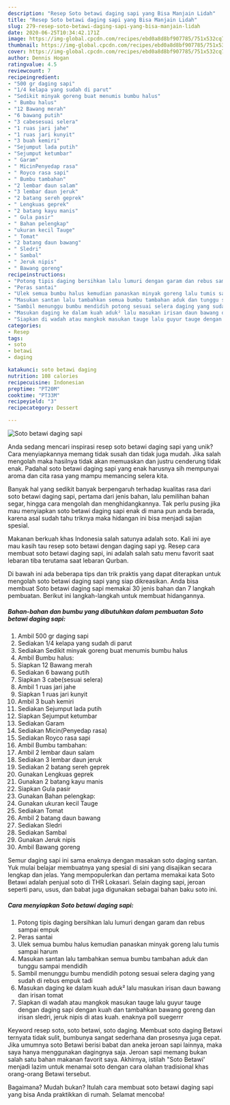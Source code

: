 ```yaml
---
description: "Resep Soto betawi daging sapi yang Bisa Manjain Lidah"
title: "Resep Soto betawi daging sapi yang Bisa Manjain Lidah"
slug: 279-resep-soto-betawi-daging-sapi-yang-bisa-manjain-lidah
date: 2020-06-25T10:34:42.171Z
image: https://img-global.cpcdn.com/recipes/ebd0a8d8bf907785/751x532cq70/soto-betawi-daging-sapi-foto-resep-utama.jpg
thumbnail: https://img-global.cpcdn.com/recipes/ebd0a8d8bf907785/751x532cq70/soto-betawi-daging-sapi-foto-resep-utama.jpg
cover: https://img-global.cpcdn.com/recipes/ebd0a8d8bf907785/751x532cq70/soto-betawi-daging-sapi-foto-resep-utama.jpg
author: Dennis Hogan
ratingvalue: 4.5
reviewcount: 7
recipeingredient:
- "500 gr daging sapi"
- "1/4 kelapa yang sudah di parut"
- "Sedikit minyak goreng buat menumis bumbu halus"
- " Bumbu halus"
- "12 Bawang merah"
- "6 bawang putih"
- "3 cabesesuai selera"
- "1 ruas jari jahe"
- "1 ruas jari kunyit"
- "3 buah kemiri"
- "Sejumput lada putih"
- "Sejumput ketumbar"
- " Garam"
- " MicinPenyedap rasa"
- " Royco rasa sapi"
- " Bumbu tambahan"
- "2 lembar daun salam"
- "3 lembar daun jeruk"
- "2 batang sereh geprek"
- " Lengkuas geprek"
- "2 batang kayu manis"
- " Gula pasir"
- " Bahan pelengkap"
- "ukuran kecil Tauge"
- " Tomat"
- "2 batang daun bawang"
- " Sledri"
- " Sambal"
- " Jeruk nipis"
- " Bawang goreng"
recipeinstructions:
- "Potong tipis daging bersihkan lalu lumuri dengan garam dan rebus sampai empuk"
- "Peras santai"
- "Ulek semua bumbu halus kemudian panaskan minyak goreng lalu tumis sampai harum"
- "Masukan santan lalu tambahkan semua bumbu tambahan aduk dan tunggu sampai mendidih"
- "Sambil menunggu bumbu mendidih potong sesuai selera daging yang sudah di rebus empuk tadi"
- "Masukan daging ke dalam kuah aduk² lalu masukan irisan daun bawang dan irisan tomat"
- "Siapkan di wadah atau mangkok masukan tauge lalu guyur tauge dengan daging sapi dengan kuah dan tambahkan bawang goreng dan irisan sledri, jeruk nipis di atas kuah. enaknya poll suegerrr"
categories:
- Resep
tags:
- soto
- betawi
- daging

katakunci: soto betawi daging 
nutrition: 108 calories
recipecuisine: Indonesian
preptime: "PT20M"
cooktime: "PT33M"
recipeyield: "3"
recipecategory: Dessert

---
```



![Soto betawi daging sapi](https://img-global.cpcdn.com/recipes/ebd0a8d8bf907785/751x532cq70/soto-betawi-daging-sapi-foto-resep-utama.jpg)

Anda sedang mencari inspirasi resep soto betawi daging sapi yang unik? Cara menyiapkannya memang tidak susah dan tidak juga mudah. Jika salah mengolah maka hasilnya tidak akan memuaskan dan justru cenderung tidak enak. Padahal soto betawi daging sapi yang enak harusnya sih mempunyai aroma dan cita rasa yang mampu memancing selera kita.

Banyak hal yang sedikit banyak berpengaruh terhadap kualitas rasa dari soto betawi daging sapi, pertama dari jenis bahan, lalu pemilihan bahan segar, hingga cara mengolah dan menghidangkannya. Tak perlu pusing jika mau menyiapkan soto betawi daging sapi enak di mana pun anda berada, karena asal sudah tahu triknya maka hidangan ini bisa menjadi sajian spesial.

Makanan berkuah khas Indonesia salah satunya adalah soto. Kali ini aye mau kasih tau resep soto betawi dengan daging sapi yg. Resep cara membuat soto betawi daging sapi, ini adalah salah satu menu favorit saat lebaran tiba terutama saat lebaran Qurban.


Di bawah ini ada beberapa tips dan trik praktis yang dapat diterapkan untuk mengolah soto betawi daging sapi yang siap dikreasikan. Anda bisa membuat Soto betawi daging sapi memakai 30 jenis bahan dan 7 langkah pembuatan. Berikut ini langkah-langkah untuk membuat hidangannya.

<!--inarticleads1-->

##### Bahan-bahan dan bumbu yang dibutuhkan dalam pembuatan Soto betawi daging sapi:

1. Ambil 500 gr daging sapi
1. Sediakan 1/4 kelapa yang sudah di parut
1. Sediakan Sedikit minyak goreng buat menumis bumbu halus
1. Ambil  Bumbu halus:
1. Siapkan 12 Bawang merah
1. Sediakan 6 bawang putih
1. Siapkan 3 cabe(sesuai selera)
1. Ambil 1 ruas jari jahe
1. Siapkan 1 ruas jari kunyit
1. Ambil 3 buah kemiri
1. Sediakan Sejumput lada putih
1. Siapkan Sejumput ketumbar
1. Sediakan  Garam
1. Sediakan  Micin(Penyedap rasa)
1. Sediakan  Royco rasa sapi
1. Ambil  Bumbu tambahan:
1. Ambil 2 lembar daun salam
1. Sediakan 3 lembar daun jeruk
1. Sediakan 2 batang sereh geprek
1. Gunakan  Lengkuas geprek
1. Gunakan 2 batang kayu manis
1. Siapkan  Gula pasir
1. Gunakan  Bahan pelengkap:
1. Gunakan ukuran kecil Tauge
1. Sediakan  Tomat
1. Ambil 2 batang daun bawang
1. Sediakan  Sledri
1. Sediakan  Sambal
1. Gunakan  Jeruk nipis
1. Ambil  Bawang goreng


Semur daging sapi ini sama enaknya dengan masakan soto daging santan. Yuk mulai belajar membuatnya yang spesial di sini yang disajikan secara lengkap dan jelas. Yang mempopulerkan dan pertama memakai kata Soto Betawi adalah penjual soto di THR Lokasari. Selain daging sapi, jeroan seperti paru, usus, dan babat juga digunakan sebagai bahan baku soto ini. 

<!--inarticleads2-->

##### Cara menyiapkan Soto betawi daging sapi:

1. Potong tipis daging bersihkan lalu lumuri dengan garam dan rebus sampai empuk
1. Peras santai
1. Ulek semua bumbu halus kemudian panaskan minyak goreng lalu tumis sampai harum
1. Masukan santan lalu tambahkan semua bumbu tambahan aduk dan tunggu sampai mendidih
1. Sambil menunggu bumbu mendidih potong sesuai selera daging yang sudah di rebus empuk tadi
1. Masukan daging ke dalam kuah aduk² lalu masukan irisan daun bawang dan irisan tomat
1. Siapkan di wadah atau mangkok masukan tauge lalu guyur tauge dengan daging sapi dengan kuah dan tambahkan bawang goreng dan irisan sledri, jeruk nipis di atas kuah. enaknya poll suegerrr


Keyword resep soto, soto betawi, soto daging. Membuat soto daging Betawi ternyata tidak sulit, bumbunya sangat sederhana dan prosesnya juga cepat. Jika umumnya soto Betawi berisi babat dan aneka jeroan sapi lainnya, maka saya hanya menggunakan dagingnya saja. Jeroan sapi memang bukan salah satu bahan makanan favorit saya. Akhirnya, istilah &#34;Soto Betawi&#39; menjadi lazim untuk menamai soto dengan cara olahan tradisional khas orang-orang Betawi tersebut. 

Bagaimana? Mudah bukan? Itulah cara membuat soto betawi daging sapi yang bisa Anda praktikkan di rumah. Selamat mencoba!
